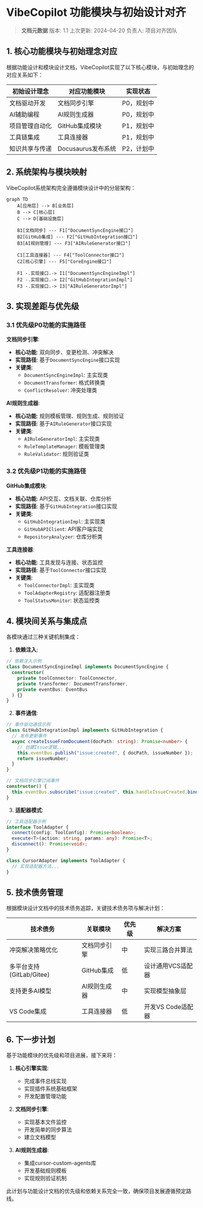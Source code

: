 # VibeCopilot 功能模块与初始设计对齐

> **文档元数据**
> 版本: 1.1
> 上次更新: 2024-04-20
> 负责人: 项目对齐团队

## 1. 核心功能模块与初始理念对应

根据功能设计和模块设计文档，VibeCopilot实现了以下核心模块，与初始理念的对应关系如下：

| 初始设计理念 | 对应功能模块 | 实现状态 |
|------------|------------|--------|
| 文档驱动开发 | 文档同步引擎 | P0，规划中 |
| AI辅助编程 | AI规则生成器 | P0，规划中 |
| 项目管理自动化 | GitHub集成模块 | P1，规划中 |
| 工具链集成 | 工具连接器 | P1，规划中 |
| 知识共享与传递 | Docusaurus发布系统 | P2，计划中 |

## 2. 系统架构与模块映射

VibeCopilot系统架构完全遵循模块设计中的分层架构：

```mermaid
graph TD
    A[应用层] --> B[业务层]
    B --> C[核心层]
    C --> D[基础设施层]

    B1[文档同步] --- F1["DocumentSyncEngine接口"]
    B2[GitHub集成] --- F2["GitHubIntegration接口"]
    B3[AI规则管理] --- F3["AIRuleGenerator接口"]

    C1[工具连接器] --- F4["ToolConnector接口"]
    C2[核心引擎] --- F5["CoreEngine接口"]

    F1 -.实现接口.-> I1["DocumentSyncEngineImpl"]
    F2 -.实现接口.-> I2["GitHubIntegrationImpl"]
    F3 -.实现接口.-> I3["AIRuleGeneratorImpl"]
```

## 3. 实现差距与优先级

### 3.1 优先级P0功能的实施路径

**文档同步引擎**:

- **核心功能**: 双向同步、变更检测、冲突解决
- **实现路径**: 基于`DocumentSyncEngine`接口实现
- **关键类**:
  - `DocumentSyncEngineImpl`: 主实现类
  - `DocumentTransformer`: 格式转换类
  - `ConflictResolver`: 冲突处理类

**AI规则生成器**:

- **核心功能**: 规则模板管理、规则生成、规则验证
- **实现路径**: 基于`AIRuleGenerator`接口实现
- **关键类**:
  - `AIRuleGeneratorImpl`: 主实现类
  - `RuleTemplateManager`: 模板管理类
  - `RuleValidator`: 规则验证类

### 3.2 优先级P1功能的实施路径

**GitHub集成模块**:

- **核心功能**: API交互、文档关联、仓库分析
- **实现路径**: 基于`GitHubIntegration`接口实现
- **关键类**:
  - `GitHubIntegrationImpl`: 主实现类
  - `GitHubAPIClient`: API客户端实现
  - `RepositoryAnalyzer`: 仓库分析类

**工具连接器**:

- **核心功能**: 工具发现与连接、状态监控
- **实现路径**: 基于`ToolConnector`接口实现
- **关键类**:
  - `ToolConnectorImpl`: 主实现类
  - `ToolAdapterRegistry`: 适配器注册类
  - `ToolStatusMonitor`: 状态监控类

## 4. 模块间关系与集成点

各模块通过三种关键机制集成：

1. **依赖注入**:

```typescript
// 依赖注入示例
class DocumentSyncEngineImpl implements DocumentSyncEngine {
  constructor(
    private toolConnector: ToolConnector,
    private transformer: DocumentTransformer,
    private eventBus: EventBus
  ) {}
}
```

2. **事件通信**:

```typescript
// 事件驱动通信示例
class GitHubIntegrationImpl implements GitHubIntegration {
  // 发布更新事件
  async createIssueFromDocument(docPath: string): Promise<number> {
    // 创建Issue逻辑...
    this.eventBus.publish("issue:created", { docPath, issueNumber });
    return issueNumber;
  }
}

// 文档同步引擎订阅事件
constructor() {
  this.eventBus.subscribe("issue:created", this.handleIssueCreated.bind(this));
}
```

3. **适配器模式**:

```typescript
// 工具适配器示例
interface ToolAdapter {
  connect(config: ToolConfig): Promise<boolean>;
  execute<T>(action: string, params: any): Promise<T>;
  disconnect(): Promise<void>;
}

class CursorAdapter implements ToolAdapter {
  // 实现适配器方法...
}
```

## 5. 技术债务管理

根据模块设计文档中的技术债务追踪，关键技术债务项与解决计划：

| 技术债务 | 关联模块 | 优先级 | 解决方案 |
|---------|---------|--------|---------|
| 冲突解决策略优化 | 文档同步引擎 | 中 | 实现三路合并算法 |
| 多平台支持(GitLab/Gitee) | GitHub集成 | 低 | 设计通用VCS适配器 |
| 支持更多AI模型 | AI规则生成器 | 中 | 实现模型抽象层 |
| VS Code集成 | 工具连接器 | 低 | 开发VS Code适配器 |

## 6. 下一步计划

基于功能模块的优先级和项目进展，接下来将：

1. **核心引擎实现**:
   - 完成事件总线实现
   - 实现插件系统基础框架
   - 开发配置管理功能

2. **文档同步引擎**:
   - 实现基本文件监控
   - 开发简单的同步算法
   - 建立文档模型

3. **AI规则生成器**:
   - 集成cursor-custom-agents库
   - 开发基础规则模板
   - 实现规则验证机制

此计划与功能设计文档的优先级和依赖关系完全一致，确保项目发展遵循预定路线。
